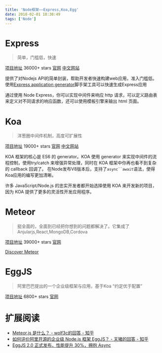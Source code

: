 ```yaml
---
title: 'Node框架——Express,Koa,Egg'
date: 2018-02-01 18:38:49
tags: ['Node']
---
```


# Express

> 简单，门槛低，快速

[项目地址](https://github.com/expressjs/express) 36000+ stars
[官网](http://expressjs.com/)  [中文网站](http://www.expressjs.com.cn/)

提供了对Nodejs API的简单封装，帮助开发者快速构建web应用，准入门槛低。
使用[Express application generator](https://expressjs.com/en/starter/generator.html)脚手架工具可以快速生成Express应用

通过使用 Node Express，你可以实现中间件来响应 http 请求，可以定义路由表来定义对不同请求的响应函数，还可以使用模板引擎来输出 html 页面。

# Koa

> 洋葱圈中间件机制，高度可扩展性

[项目地址](https://github.com/koajs/koa) 19000+ stars
[官网](http://koajs.com/)  [中文网站](https://koa.bootcss.com/)

KOA 框架的核心是 ES6 的 generator。KOA 使用 generator 来实现中间件的流程控制，使用try/catch 来增强异常处理，同时在 KOA 框架中你再也看不到复杂的 callback 回调了。
在Node发布V8版本后，支持了`async``await`语法，使得Koa应用的编写更加清晰。

许多 JavaScript/Node.js 的忠实开发者都开始选择使用 KOA 来开发新的项目，因为 KOA 提供了更多的灵活性开发应用程序。

# Meteor

> 挺全面的，全面到已经把你想到的问题都解决了。它集成了Anjularjs,React,MongoDB,Cordova

[项目地址](https://github.com/meteor/meteor/) 39000+ stars
[官网](https://www.meteor.com/)

[Discover Meteor](http://zh.discovermeteor.com/)

# EggJS

> 阿里巴巴提出的一个企业级框架与应用，基于Koa
“约定优于配置”

[项目地址](https://github.com/eggjs/egg/)  6800+ stars
[官网](https://eggjs.org)

# 扩展阅读
* [Meteor.js 是什么？ - wolf3c的回答 - 知乎](https://www.zhihu.com/question/20296322/answer/79431097)
* [如何评价阿里开源的企业级 Node.js 框架 EggJS？ - 天猪的回答 - 知乎](https://www.zhihu.com/question/50526101/answer/144952130)
* [EggJS 2.0 正式发布，性能提升 30%，拥抱 Async](https://zhuanlan.zhihu.com/p/31640541)
